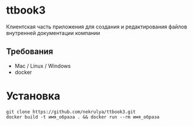 # ttbook3
Клиентская часть приложения для создания и редактирования файлов внутренней документации компании

## Требования
* Mac / Linux / Windows
* docker

# Установка 
```
git clone https://github.com/nekrulya/ttbook3.git
docker build -t имя_образа . && docker run --rm имя_образа
```
